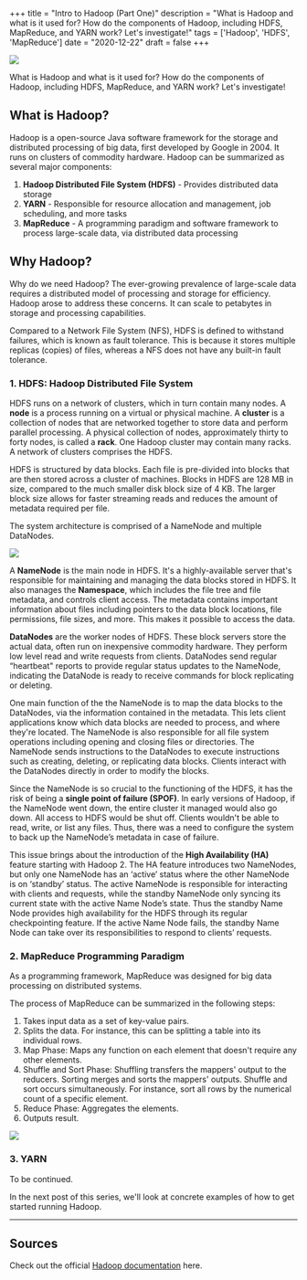 +++
title = "Intro to Hadoop (Part One)"
description = "What is Hadoop and what is it used for? How do the components of Hadoop, including HDFS, MapReduce, and YARN work? Let's investigate!"
tags = ['Hadoop', 'HDFS', 'MapReduce']
date = "2020-12-22"
draft = false
+++

![](/../images/hadoop-logo.png)

What is Hadoop and what is it used for? How do the components of Hadoop, including HDFS, MapReduce, and YARN work? Let's investigate!

## What is Hadoop?

Hadoop is a open-source Java software framework for the storage and distributed processing of big data, first developed by Google in 2004. It runs on clusters of commodity hardware. Hadoop can be summarized as several major components:

1. **Hadoop Distributed File System (HDFS)** - Provides distributed data storage
2. **YARN** - Responsible for resource allocation and management, job scheduling, and more tasks
3. **MapReduce** - A programming paradigm and software framework to process large-scale data, via distributed data processing


## Why Hadoop?

Why do we need Hadoop? The ever-growing prevalence of large-scale data requires a distributed model of processing and storage for efficiency. Hadoop arose to address these concerns. It can scale to petabytes in storage and processing capabilities.

Compared to a Network File System (NFS), HDFS is defined to withstand failures, which is known as fault tolerance. This is because it stores multiple replicas (copies) of files, whereas a NFS does not have any built-in fault tolerance.


### 1. HDFS: Hadoop Distributed File System

HDFS runs on a network of clusters, which in turn contain many nodes. A **node** is a process running on a virtual or physical machine. A **cluster** is a collection of nodes that are networked together to store data and perform parallel processing. A physical collection of nodes, approximately thirty to forty nodes, is called a **rack**. One Hadoop cluster may contain many racks. A network of clusters comprises the HDFS.

HDFS is structured by data blocks. Each file is pre-divided into blocks that are then stored across a cluster of machines. Blocks in HDFS are 128 MB in size, compared to the much smaller disk block size of 4 KB. The larger block size allows for faster streaming reads and reduces the amount of metadata required per file.

The system architecture is comprised of a NameNode and multiple DataNodes.

![](https://hadoop.apache.org/docs/current/hadoop-project-dist/hadoop-hdfs/images/hdfsarchitecture.png)

A **NameNode** is the main node in HDFS. It's a highly-available server that's responsible for maintaining and managing the data blocks stored in HDFS. It also manages the **Namespace**, which includes the file tree and file metadata, and controls client access. The metadata contains important information about files including pointers to the data block locations, file permissions, file sizes, and more. This makes it possible to access the data.

**DataNodes** are the worker nodes of HDFS. These block servers store the actual data, often run on inexpensive commodity hardware. They perform low level read and write requests from clients. DataNodes send regular “heartbeat" reports to provide regular status updates to the NameNode, indicating the DataNode is ready to receive commands for block replicating or deleting.

One main function of the the NameNode is to map the data blocks to the DataNodes, via the information contained in the metadata. This lets client applications know which data blocks are needed to process, and where they're located. The NameNode is also responsible for all file system operations including opening and closing files or directories. The NameNode sends instructions to the DataNodes to execute instructions such as creating, deleting, or replicating data blocks. Clients interact with the DataNodes directly in order to modify the blocks. 

Since the NameNode is so crucial to the functioning of the HDFS, it has the risk of being a **single point of failure (SPOF)**. In early versions of Hadoop, if the NameNode went down, the entire cluster it managed would also go down. All access to HDFS would be shut off. Clients wouldn't be able to read, write, or list any files. Thus, there was a need to configure the system to back up the NameNode’s metadata in case of failure. 

This issue brings about the introduction of the **High Availability (HA)** feature starting with Hadoop 2. The HA feature introduces two NameNodes, but only one NameNode has an ‘active’ status where the other NameNode is on ‘standby’ status. The active NameNode is responsible for interacting with clients and requests, while the standby NameNode only syncing its current state with the active Name Node’s state. Thus the standby Name Node provides high availability for the HDFS through its regular checkpointing feature. If the active Name Node fails, the standby Name Node can take over its responsibilities to respond to clients’ requests. 


### 2. MapReduce Programming Paradigm

As a programming framework, MapReduce was designed for big data processing on distributed systems. 

The process of MapReduce can be summarized in the following steps:

1. Takes input data as a set of key-value pairs.
2. Splits the data. For instance, this can be splitting a table into its individual rows.
3. Map Phase: Maps any function on each element that doesn't require any other elements.
4. Shuffle and Sort Phase: Shuffling transfers the mappers' output to the reducers. Sorting merges and sorts the mappers' outputs. Shuffle and sort occurs simultaneously. For instance, sort all rows by the numerical count of a specific element.
5. Reduce Phase: Aggregates the elements. 
6. Outputs result.

![](/../images/mapreduce1.png)


### 3. YARN

To be continued.


In the next post of this series, we'll look at concrete examples of how to get started running Hadoop.


---


## Sources

Check out the official [Hadoop documentation](http://hadoop.apache.org/docs/current/) here.